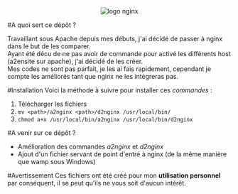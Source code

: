<div style="text-align:center"><img src ="https://www.guillaume-leduc.fr/wp-content/uploads/2014/05/nginx-logo.png" title="logo nginx" /></div>

#A quoi sert ce dépôt ?

Travaillant sous Apache depuis mes débuts, j'ai décidé de passer à nginx dans le but de les comparer.   
Ayant été décu de ne pas avoir de commande pour activé les différents host (a2ensite sur apache), j'ai décidé de les créer.  
Mes codes ne sont pas parfait, je les ai fais rapidement, cependant je compte les améliorés tant que nginx ne les intégreras pas.

#Installation
Voici la méthode à suivre pour installer ces *commandes* :  

1. Télécharger les fichiers
2. `mv <path>/a2nginx <path>/d2nginx /usr/local/bin/`
3. `chmod a+x /usr/local/bin/a2nginx /usr/local/bin/d2nginx`

#A venir sur ce dépôt ?
* Amélioration des commandes *a2nginx* et *d2nginx*
* Ajout d'un fichier servant de point d'entré à nginx (de la même manière que wamp sous Windows)

#Avertissement
Ces fichiers ont été créé pour mon **utilisation personnel** par conséquent, il se peut qu'ils ne vous soit d'aucun intérêt.